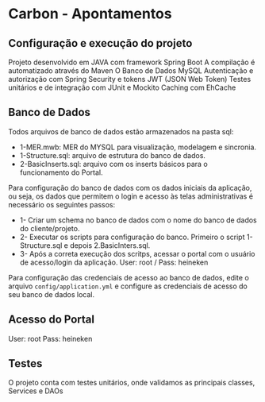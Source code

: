 # Carbon - Apontamentos

## Configuração e execução do projeto

Projeto desenvolvido em JAVA com framework Spring Boot
A compilação é automatizado através do Maven
O Banco de Dados MySQL
Autenticação e autorização com Spring Security e tokens JWT (JSON Web Token)
Testes unitários e de integração com JUnit e Mockito
Caching com EhCache

## Banco de Dados

Todos arquivos de banco de dados estão armazenados na pasta sql:

* 1-MER.mwb: MER do MYSQL para visualização, modelagem e sincronia. 
* 1-Structure.sql: arquivo de estrutura do banco de dados.
* 2-BasicInserts.sql: arquivo com os inserts básicos para o funcionamento do Portal.

Para configuração do banco de dados com os dados iniciais da aplicação, ou seja, os dados que permitem o login e acesso às telas administrativas é necessário os seguintes passos:
* 1- Criar um schema no banco de dados com o nome do banco de dados do cliente/projeto.
* 2- Executar os scripts para configuração do banco. Primeiro o script 1-Structure.sql e depois 2.BasicInters.sql.
* 3- Após a correta execução dos scritps, acessar o portal com o usuário de acesso/login da aplicação.  User: root / Pass: heineken

Para configuração das credenciais de acesso ao banco de dados, edite o arquivo `config/application.yml` e configure as credenciais de acesso do seu banco de dados local.

## Acesso do Portal

User: root
Pass: heineken


## Testes

O projeto conta com testes unitários, onde validamos as principais classes, Services e DAOs

